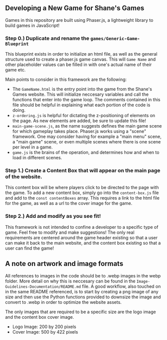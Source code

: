 ## Developing a New Game for Shane's Games

Games in this repository are built using Phaser.js, a lightweight library to build games in JavaScript!

### Step 0.) Duplicate and rename the `games/Generic-Game-Blueprint`

This blueprint exists in order to initialize an html file, as well as the general structure
used to create a phaser.js game canvas. This will `Game Name` and other placeholder values can
be filled in with one's actual name of their game etc.

Main points to consider in this framework are the following:

- The `GameName.html` is the entry point into the game from the Shane's Games website. This will initialize
  neccesary variables and call the functions that enter into the game loop. The comments contained in this
  file should be helpful in explaining what each portion of the code is doing.
- `z-ordering.js` is helpful for dictating the z-positioning of elements on the page. As new elements are added,
  be sure to update this file!
- `main-game-scene.js`, as the name suggests defines the main game scene for which gameplay takes place. Phaser.js
  works using a "scene" framework. One may consider having for example a "main menu" scene, a "main game" scene,
  or even multiple scenes where there is one scene per level in a game.
- `game.js` is the brains of the operation, and determines how and when to load in different scenes.

### Step 1.) Create a Content Box that will appear on the main page of the website.

This content box will be where players click to be directed to the page with the game. To add a new content box,
simply go into the `content-box.js` file and add to the `const contentBoxes` array. This requires a link to the html
file for the game, as well as a url to the cover image for the game.

### Step 2.) Add and modify as you see fit!

This framework is not intended to confine a developer to a specific type of game. Feel free to modify
and make suggestions! The only real requirements are centered around the game header existing so that a
user can make it back to the main website, and the content box existing so that a user can find the game!

## A note on artwork and image formats

All references to images in the code should be to .webp images in the webp folder. More detail on why this is
neccesary can be found in the `Image-Guidelines-Documentation/README.md` file. A good workflow, also touched on
in the same README referenced, is to start by creating a png image of any size and then use the Python
functions provided to downsize the image and convert to .webp in order to optimize the website assets.

The only images that are required to be a specific size are the logo image and the content box cover image.

- Logo Image: 200 by 200 pixels
- Cover Image: 500 by 422 pixels
